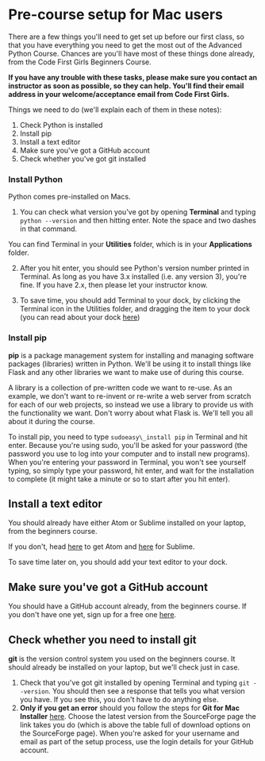 # Pre-course setup for Mac users

There are a few things you'll need to get set up before our first class, so that you have everything you need to get the most out of the Advanced Python Course. Chances are you&#39;ll have most of these things done already, from the Code First Girls Beginners Course.

**If you have any trouble with these tasks, please make sure you contact an instructor as soon as possible, so they can help. You&#39;ll find their email address in your welcome/acceptance email from Code First Girls.**

Things we need to do (we&#39;ll explain each of them in these notes):

1. Check Python is installed
2. Install pip
3. Install a text editor
4. Make sure you&#39;ve got a GitHub account
5. Check whether you&#39;ve got git installed

### Install Python

Python comes pre-installed on Macs.

1. You can check what version you&#39;ve got by opening **Terminal** and typing `python --version` and then hitting enter. Note the space and two dashes in that command.

You can find Terminal in your **Utilities** folder, which is in your **Applications** folder.

2. After you hit enter, you should see Python&#39;s version number printed in Terminal. As long as you have 3.x installed (i.e. any version 3), you&#39;re fine. If you have 2.x, then please let your instructor know.

3. To save time, you should add Terminal to your dock, by clicking the Terminal icon in the Utilities folder, and dragging the item to your dock (you can read about your dock [here](https://support.apple.com/en-gb/HT201730))

### Install pip

**pip** is a package management system for installing and managing software packages (libraries) written in Python. We&#39;ll be using it to install things like Flask and any other libraries we want to make use of during this course.

A library is a collection of pre-written code we want to re-use. As an example, we don&#39;t want to re-invent or re-write a web server from scratch for each of our web projects, so instead we use a library to provide us with the functionality we want. Don&#39;t worry about what Flask is. We&#39;ll tell you all about it during the course.

To install pip, you need to type `sudoeasy\_install pip` in Terminal and hit enter. Because you&#39;re using sudo, you&#39;ll be asked for your password (the password you use to log into your computer and to install new programs). When you&#39;re entering your password in Terminal, you won&#39;t see yourself typing, so simply type your password, hit enter, and wait for the installation to complete (it might take a minute or so to start after you hit enter).

## Install a text editor

You should already have either Atom or Sublime installed on your laptop, from the beginners course.

If you don&#39;t, head [here](https://atom.io) to get Atom and [here](https://www.sublimetext.com) for Sublime.

 To save time later on, you should add your text editor to your dock.

## Make sure you&#39;ve got a GitHub account

You should have a GitHub account already, from the beginners course. If you don&#39;t have one yet, sign up for a free one [here](https://github.com).

## Check whether you need to install git

**git** is the version control system you used on the beginners course. It should already be installed on your laptop, but we&#39;ll check just in case.

1. Check that you&#39;ve got git installed by opening Terminal and typing `git --version`. 
You should then see a response that tells you what version you have. If you see this, you don&#39;t have to do anything else.
2. **Only if you get an error** should you follow the steps for **Git for Mac Installer** [here](https://www.atlassian.com/git/tutorials/install-git). Choose the latest version from the SourceForge page the link takes you do (which is above the table full of download options on the SourceForge page). When you&#39;re asked for your username and email as part of the setup process, use the login details for your GitHub account.
